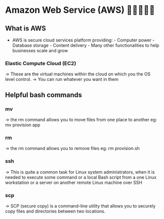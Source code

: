 # Amazon Web Service (AWS) :sushi::bread::watermelon::kiwi_fruit::lollipop:
## What is AWS
  * AWS is secure cloud services platform providing:
          - Computer power
          - Database storage
          - Content delivery
          - Many other functionalities to help businesses scale and grow

### Elastic Compute Cloud (EC2)
-> These are the virtual machines within the cloud on which you the OS level control.
-> You can run whatever you want in them

## Helpful bash commands

### mv
-> the rm command allows you to move files from one place to another
eg:
mv provision app

### rm
-> the rm command allows you to remove files
eg:
rm provision.sh

### ssh
-> This is quite a common task for Linux system administrators, when it is needed to execute some command or a local Bash script from a one Linux workstation or a server on another remote Linux machine over SSH

### scp
-> SCP (secure copy) is a command-line utility that allows you to securely copy files and directories between two locations.

